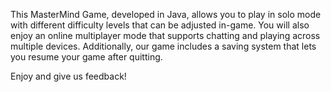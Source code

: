 This MasterMind Game, developed in Java, allows you to play in solo mode with different difficulty levels that can be adjusted in-game. You will also enjoy an online multiplayer mode that supports chatting and playing across multiple devices. Additionally, our game includes a saving system that lets you resume your game after quitting.

Enjoy and give us feedback!
